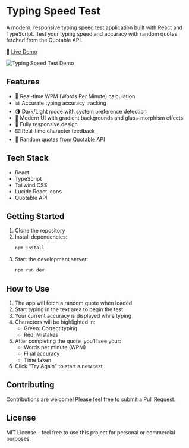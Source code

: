 # Typing Speed Test

A modern, responsive typing speed test application built with React and TypeScript. Test your typing speed and accuracy with random quotes fetched from the Quotable API.

🔗 [Live Demo](https://typingtestvite.netlify.app/)

![Typing Speed Test Demo](https://images.unsplash.com/photo-1616004667892-d348f7349d39?auto=format&fit=crop&q=80&w=1200&h=400)

## Features

- 🚀 Real-time WPM (Words Per Minute) calculation
- 📊 Accurate typing accuracy tracking
- 🌗 Dark/Light mode with system preference detection
- 🎨 Modern UI with gradient backgrounds and glass-morphism effects
- 📱 Fully responsive design
- ⌨️ Real-time character feedback
- 🔄 Random quotes from Quotable API

## Tech Stack

- React
- TypeScript
- Tailwind CSS
- Lucide React Icons
- Quotable API

## Getting Started

1. Clone the repository
2. Install dependencies:
   ```bash
   npm install
   ```
3. Start the development server:
   ```bash
   npm run dev
   ```

## How to Use

1. The app will fetch a random quote when loaded
2. Start typing in the text area to begin the test
3. Your current accuracy is displayed while typing
4. Characters will be highlighted in:
   - Green: Correct typing
   - Red: Mistakes
5. After completing the quote, you'll see your:
   - Words per minute (WPM)
   - Final accuracy
   - Time taken
6. Click "Try Again" to start a new test


## Contributing

Contributions are welcome! Please feel free to submit a Pull Request.

## License

MIT License - feel free to use this project for personal or commercial purposes.
